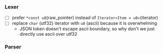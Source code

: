 ### Lexer

- [ ] prefer `*const u8`(raw_pointer) instead of `Iterator<Item = u8>`(iterator)
- [ ] replace `char` (utf32) iterator with `u8` (ascii) because it is overwhelming
    - JSON token doesn't escape ascii boundary, so why don't we just directly use ascii over utf32

### Parser